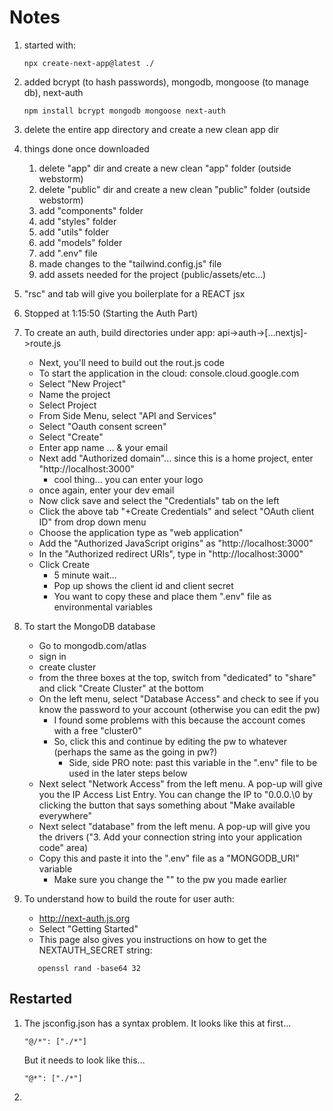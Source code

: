 # Notes

1. started with:

    ```
   npx create-next-app@latest ./  
   ```
   
2. added bcrypt (to hash passwords), mongodb, mongoose (to manage db), next-auth
    
   ```
   npm install bcrypt mongodb mongoose next-auth
   ```
   
3. delete the entire app directory and create a new clean app dir

4. things done once downloaded

   1. delete "app" dir and create a new clean "app" folder (outside webstorm)
   2. delete "public" dir and create a new clean "public" folder (outside webstorm)
   3. add "components" folder
   4. add "styles" folder
   5. add "utils" folder
   6. add "models" folder
   7. add ".env" file
   8. made changes to the "tailwind.config.js" file
   9. add assets needed for the project (public/assets/etc...)

5. "rsc" and tab will give you boilerplate for a REACT jsx 

6. Stopped at 1:15:50 (Starting the Auth Part)

7. To create an auth, build directories under app: api->auth->[...nextjs]->route.js

   - Next, you'll need to build out the rout.js code
   - To start the application in the cloud: console.cloud.google.com
   - Select "New Project"
   - Name the project
   - Select Project
   - From Side Menu, select "API and Services"
   - Select "Oauth consent screen"
   - Select "Create"
   - Enter app name ... & your email
   - Next add "Authorized domain"... since this is a home project, enter "http://localhost:3000"
     - cool thing... you can enter your logo
   - once again, enter your dev email
   - Now click save and select the "Credentials" tab on the left
   - Click the above tab "+Create Credentials" and select "OAuth client ID" from drop down menu
   - Choose the application type as "web application"
   - Add the "Authorized JavaScript origins" as "http://localhost:3000"
   - In the "Authorized redirect URIs", type in "http://localhost:3000"
   - Click Create
     - 5 minute wait...
     - Pop up shows the client id and client secret
     - You want to copy these and place them ".env" file as environmental variables

8. To start the MongoDB database

   - Go to mongodb.com/atlas
   - sign in
   - create cluster
   - from the three boxes at the top, switch from "dedicated" to "share" and click "Create Cluster" at the bottom
   - On the left menu, select "Database Access" and check to see if you know the password to your account (otherwise you can edit the pw)
     - I found some problems with this because the account comes with a free "cluster0" 
     - So, click this and continue by editing the pw to whatever (perhaps the same as the going in pw?)
       - Side, side PRO note: past this variable in the ".env" file to be used in the later steps below
   - Next select "Network Access" from the left menu. A pop-up will give you the IP Access List Entry.  You can change the IP to "0.0.0.\0 by clicking the button that says something about "Make available everywhere"
   - Next select "database" from the left menu.  A pop-up will give you the drivers ("3. Add your connection string into your application code" area)
   - Copy this and paste it into the ".env" file as a "MONGODB_URI" variable
     - Make sure you change the "<password>" to the pw you made earlier 

9. To understand how to build the route for user auth:
   - http://next-auth.js.org
   - Select "Getting Started"
   - This page also gives you instructions on how to get the NEXTAUTH_SECRET string:
   ```
      openssl rand -base64 32
   ```
   
## Restarted

1. The jsconfig.json has a syntax problem.  It looks like this at first...

   ```
   "@/*": ["./*"]
   ```
   But it needs to look like this...
   ```
   "@*": ["./*"]
   ```
2. 
